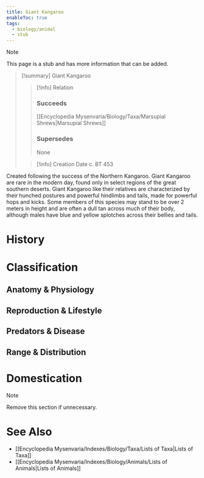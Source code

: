 ```yaml
---
title: Giant Kangaroo
enableToc: true
tags:
  - biology/animal
  - stub
---
```


> [!note]
> This page is a stub and has more information that can be added.

> [!summary] Giant Kangaroo
> > [!info] Relation
> > ### Succeeds
> > [[Encyclopedia Mysenvaria/Biology/Taxa/Marsupial Shrews|Marsupial Shrews]]
> > ### Supersedes
> > None
>
> > [!info] Creation Date
> > c. BT 453

Created following the success of the Northern Kangaroo. Giant Kangaroo are rare in the modern day, found only in select regions of the great southern deserts. Giant Kangaroo like their relatives are characterized by their hunched postures and powerful hindlimbs and tails, made for powerful hops and kicks. Some members of this species may stand to be over 2 meters in height and are often a dull tan across much of their body, although males have blue and yellow splotches across their bellies and tails.
# History

# Classification
## Anatomy & Physiology

## Reproduction & Lifestyle

## Predators & Disease

## Range & Distribution

# Domestication

> [!note]
> Remove this section if unnecessary.
# See Also
- [[Encyclopedia Mysenvaria/Indexes/Biology/Taxa/Lists of Taxa|Lists of Taxa]]
- [[Encyclopedia Mysenvaria/Indexes/Biology/Animals/Lists of Animals|Lists of Animals]]